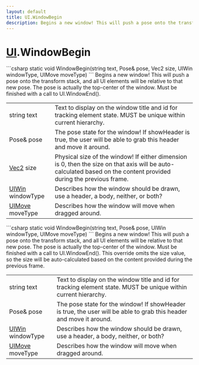 ```yaml
---
layout: default
title: UI.WindowBegin
description: Begins a new window! This will push a pose onto the transform stack, and all UI elements will be relative to that new pose. The pose is actually the top-center of the window. Must be finished with a call to UI.WindowEnd().
---
```

# [UI]({{site.url}}/Pages/Reference/UI.html).WindowBegin

<div class='signature' markdown='1'>
```csharp
static void WindowBegin(string text, Pose& pose, Vec2 size, UIWin windowType, UIMove moveType)
```
Begins a new window! This will push a pose onto the
transform stack, and all UI elements will be relative to that new
pose. The pose is actually the top-center of the window. Must be
finished with a call to UI.WindowEnd().
</div>

|  |  |
|--|--|
|string text|Text to display on the window title and id for             tracking element state. MUST be unique within current hierarchy.|
|Pose& pose|The pose state for the window! If showHeader              is true, the user will be able to grab this header and move it              around.|
|[Vec2]({{site.url}}/Pages/Reference/Vec2.html) size|Physical size of the window! If either              dimension is 0, then the size on that axis will be auto-             calculated based on the content provided during the previous              frame.|
|[UIWin]({{site.url}}/Pages/Reference/UIWin.html) windowType|Describes how the window should be drawn,             use a header, a body, neither, or both?|
|[UIMove]({{site.url}}/Pages/Reference/UIMove.html) moveType|Describes how the window will move when              dragged around.|

<div class='signature' markdown='1'>
```csharp
static void WindowBegin(string text, Pose& pose, UIWin windowType, UIMove moveType)
```
Begins a new window! This will push a pose onto the
transform stack, and all UI elements will be relative to that new
pose. The pose is actually the top-center of the window. Must be
finished with a call to UI.WindowEnd(). This override omits the
size value, so the size will be auto-calculated based on the
content provided during the previous frame.
</div>

|  |  |
|--|--|
|string text|Text to display on the window title and id for             tracking element state. MUST be unique within current hierarchy.|
|Pose& pose|The pose state for the window! If showHeader              is true, the user will be able to grab this header and move it              around.|
|[UIWin]({{site.url}}/Pages/Reference/UIWin.html) windowType|Describes how the window should be drawn,             use a header, a body, neither, or both?|
|[UIMove]({{site.url}}/Pages/Reference/UIMove.html) moveType|Describes how the window will move when              dragged around.|




